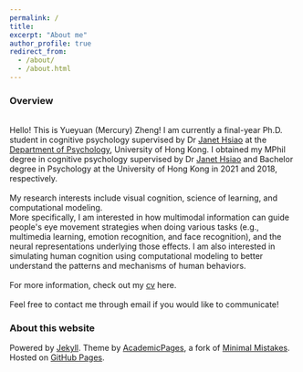 ```yaml
---
permalink: /
title:
excerpt: "About me"
author_profile: true
redirect_from:
  - /about/
  - /about.html
---
```


### Overview

\
Hello! This is Yueyuan (Mercury) Zheng! I am currently a final-year Ph.D. student in cognitive psychology supervised by Dr [Janet Hsiao](http://abc.psy.hku.hk/janet/) at the [Department of Psychology](https://psychology.hku.hk/), University of Hong Kong. I obtained my MPhil degree in cognitive psychology supervised by Dr [Janet Hsiao](http://abc.psy.hku.hk/janet/) and Bachelor degree in Psychology at the University of Hong Kong in 2021 and 2018, respectively.
\
  \
My research interests include visual cognition, science of learning, and computational modeling.\
More specifically, I am interested in how multimodal information can guide people's eye movement strategies when doing various tasks (e.g., multimedia learning, emotion recognition, and face recognition), and the neural representations underlying those effects. I am also interested in simulating human cognition using computational modeling to better understand the patterns and mechanisms of human behaviors. 
\
  \
For more information, check out my [cv](https://mercuryzheng.github.io/files/yz_cv.pdf) here.
\
  \
Feel free to contact me through email if you would like to communicate!



### About this website
Powered by [Jekyll](http://jekyllrb.com). Theme by [AcademicPages](https://github.com/academicpages/academicpages.github.io), a fork of [Minimal Mistakes](https://mademistakes.com/work/minimal-mistakes-jekyll-theme/). Hosted on [GitHub Pages](https://pages.github.com/).

<!-- Powered by <a href="http://jekyllrb.com" rel="nofollow">Jekyll</a> &amp; <a href="https://github.com/academicpages/academicpages.github.io">AcademicPages</a>, a fork of <a href="https://mademistakes.com/work/minimal-mistakes-jekyll-theme/" rel="nofollow">Minimal Mistakes</a>. Hosted on GitHub Pages. -->

